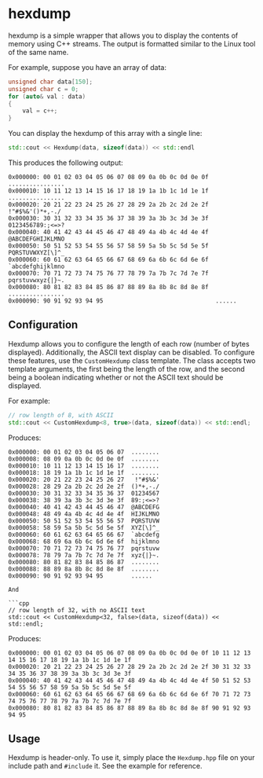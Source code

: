 hexdump
=======

hexdump is a simple wrapper that allows you to display the contents of memory using C++ streams.  The output is formatted similar to the Linux tool of the same name.

For example, suppose you have an array of data:

```cpp
unsigned char data[150];
unsigned char c = 0;
for (auto& val : data)
{
    val = c++;
}
```

You can display the hexdump of this array with a single line:

```cpp
std::cout << Hexdump(data, sizeof(data)) << std::endl
```

This produces the following output:
```
0x000000: 00 01 02 03 04 05 06 07 08 09 0a 0b 0c 0d 0e 0f  ................
0x000010: 10 11 12 13 14 15 16 17 18 19 1a 1b 1c 1d 1e 1f  ................
0x000020: 20 21 22 23 24 25 26 27 28 29 2a 2b 2c 2d 2e 2f   !"#$%&'()*+,-./
0x000030: 30 31 32 33 34 35 36 37 38 39 3a 3b 3c 3d 3e 3f  0123456789:;<=>?
0x000040: 40 41 42 43 44 45 46 47 48 49 4a 4b 4c 4d 4e 4f  @ABCDEFGHIJKLMNO
0x000050: 50 51 52 53 54 55 56 57 58 59 5a 5b 5c 5d 5e 5f  PQRSTUVWXYZ[\]^_
0x000060: 60 61 62 63 64 65 66 67 68 69 6a 6b 6c 6d 6e 6f  `abcdefghijklmno
0x000070: 70 71 72 73 74 75 76 77 78 79 7a 7b 7c 7d 7e 7f  pqrstuvwxyz{|}~.
0x000080: 80 81 82 83 84 85 86 87 88 89 8a 8b 8c 8d 8e 8f  ................
0x000090: 90 91 92 93 94 95                                ......
```

## Configuration

Hexdump allows you to configure the length of each row (number of bytes displayed).  Additionally, the ASCII text display can be disabled.  To configure these features, use the `CustomHexdump` class template.  The class accepts two template arguments, the first being the length of the row, and the second being a boolean indicating whether or not the ASCII text should be displayed.

For example:

```cpp
// row length of 8, with ASCII
std::cout << CustomHexdump<8, true>(data, sizeof(data)) << std::endl;
```

Produces:
```
0x000000: 00 01 02 03 04 05 06 07  ........
0x000008: 08 09 0a 0b 0c 0d 0e 0f  ........
0x000010: 10 11 12 13 14 15 16 17  ........
0x000018: 18 19 1a 1b 1c 1d 1e 1f  ........
0x000020: 20 21 22 23 24 25 26 27   !"#$%&'
0x000028: 28 29 2a 2b 2c 2d 2e 2f  ()*+,-./
0x000030: 30 31 32 33 34 35 36 37  01234567
0x000038: 38 39 3a 3b 3c 3d 3e 3f  89:;<=>?
0x000040: 40 41 42 43 44 45 46 47  @ABCDEFG
0x000048: 48 49 4a 4b 4c 4d 4e 4f  HIJKLMNO
0x000050: 50 51 52 53 54 55 56 57  PQRSTUVW
0x000058: 58 59 5a 5b 5c 5d 5e 5f  XYZ[\]^_
0x000060: 60 61 62 63 64 65 66 67  `abcdefg
0x000068: 68 69 6a 6b 6c 6d 6e 6f  hijklmno
0x000070: 70 71 72 73 74 75 76 77  pqrstuvw
0x000078: 78 79 7a 7b 7c 7d 7e 7f  xyz{|}~.
0x000080: 80 81 82 83 84 85 86 87  ........
0x000088: 88 89 8a 8b 8c 8d 8e 8f  ........
0x000090: 90 91 92 93 94 95        ......

And

```cpp
// row length of 32, with no ASCII text
std::cout << CustomHexdump<32, false>(data, sizeof(data)) << std::endl;
```

Produces:
```
0x000000: 00 01 02 03 04 05 06 07 08 09 0a 0b 0c 0d 0e 0f 10 11 12 13 14 15 16 17 18 19 1a 1b 1c 1d 1e 1f 
0x000020: 20 21 22 23 24 25 26 27 28 29 2a 2b 2c 2d 2e 2f 30 31 32 33 34 35 36 37 38 39 3a 3b 3c 3d 3e 3f 
0x000040: 40 41 42 43 44 45 46 47 48 49 4a 4b 4c 4d 4e 4f 50 51 52 53 54 55 56 57 58 59 5a 5b 5c 5d 5e 5f 
0x000060: 60 61 62 63 64 65 66 67 68 69 6a 6b 6c 6d 6e 6f 70 71 72 73 74 75 76 77 78 79 7a 7b 7c 7d 7e 7f 
0x000080: 80 81 82 83 84 85 86 87 88 89 8a 8b 8c 8d 8e 8f 90 91 92 93 94 95 
```
## Usage

Hexdump is header-only.  To use it, simply place the `Hexdump.hpp` file on your include path and `#include` it.  See the example for reference.

